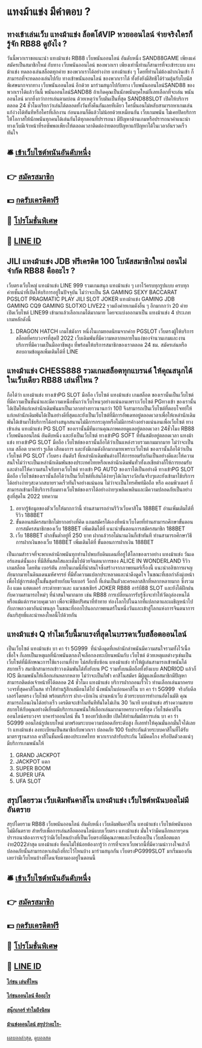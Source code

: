 # แทงม้าแข่ง มีคำตอบ ?
## ทางเข้าเล่นเว็บ แทงม้าแข่ง ล็อตโต้VIP หวยออนไลน์ จ่ายจริงใครก็รู้จัก RB88 ดูยังไง ?
วันนี้พวกเราขอแนะนำ แทงม้าแข่ง RB88 เว็บพนันออนไลน์ อันดับหนึ่ง SAND88GAME เพียงแค่สมัครเป็นสมาชิกใหม่ กับทาง เว็บพนันออนไลน์ ของพวกเรา เพียงเท่านี้ท่านก็สามารที่จะเข้าระบบ แทงม้าแข่ง ทดลองเล่นสล็อตทุกค่าย ของพวกเราได้อย่างง่าย แทงม้าแข่ง ๆ โดยที่ท่านไม่ต้องฝากเงินเข้า ก็สามารถที่จะทดลองเล่นไปกับ ทางเข้าพนันออนไลน์ ของพวกเราได้ ทั้งยังยังมีสิทธิได้ร่วมลุ้นรับโบนัสพิเศษมากจากทาง เว็บพนันออนไลน์ อีกด้วย มาร่วมสนุกไปกับทาง เว็บพนันออนไลน์SAND88 ของพวกเราได้แล้ววันนี้
พนันออนไลน์SAND88 ถ้าเกิดคุณเป็นนักพนันยุคใหม่ก็เลยเลือกที่จะเล่น พนันออนไลน์ มากยิ่งกว่าการเล่นตามบ่อน ด้วยเหตุว่าเว็บมันเป็นที่สุด SAND88SLOT เปิดให้บริการตลอด 24 ชั่วโมงเรียกว่าเล่นได้ตลอดทั้งวันทั้งคืนกันเลยทีเดียว ใครมี่นอนไม่หลับสามารถหาเกมเล่นแก้ง่วงได้ทันทีหรือใครที่เลิกงาน ก่อนนอนก็ดีแล้วไม่น้อยด้วยเหมือนกัน เว็บเกมพนัน ไม่เคยปิดบริการให้โอกาสให้นักพนันทุกคนได้เล่นกันได้ทุกตอนที่ปรารถนา มีปัญหาด้านเกมหรือปรารถนาคำแนะนำทางเว็บมีเจ้าหน้าที่รอซัพพอเพียงให้ตลอดเวลาติดต่อง่ายตอบปัญหาแก้ปัญหาได้ในเวลาอันรวดเร็วทันใจ

## 🛎 [เข้าเว็บไซต์พนันอันดับหนึ่ง](https://bit.ly/3SdLNi2)
## 👉 [สมัครสมาชิก](https://bit.ly/3SdLNi2)
## 💵 [กดรับเครดิตฟรี](https://bit.ly/3dyRKHj)
## 👑 [โปรโมชั่นพิเศษ](https://bit.ly/3dyRKHj)
## 📱 [LINE ID](https://bit.ly/3dyRKHj)

## JILI แทงม้าแข่ง JDB ฟรีเครดิต 100 โบนัสสมาชิกใหม่ ถอนไม่จำกัด RB88 คืออะไร ?
เว็บตรงเว็บใหญ่ แทงม้าแข่ง LINE 999 รวมเกมสนุก แทงม้าแข่ง ๆ เอาไว้ครบทุกรูปแบบ ครบทุกค่ายชั้นนำที่เปิดให้บริการอยู่ในปัจจุบัน ไม่ว่าจะเป็น SA GAMING SEXY BACCARAT PGSLOT PRAGMATIC PLAY JILI SLOT JOKER แทงม้าแข่ง GAMING JDB GAMING CQ9 GAMING SLOTXO LIVE22 รวมถึงค่ายเกมดังอื่น ๆ อีกมากกว่า 20 ค่าย เปิดเว็บไซต์ LINE99 เข้ามาแล้วเลือกเกมได้มากมาย โดยจะแบ่งออกมาเป็น แทงม้าแข่ง 4 ประเภทเกมหลักดังนี้
1. DRAGON HATCH เกมไข่มังกร หนึ่งในเกมยอดนิยมจากค่าย PGSLOT เว็บตรงผู้ให้บริการสล็อตที่ครบวงจรที่สุดปี 2022 เว็บเดิมพันที่มีความหลากหลายในแง่ของจำนวนเกมและงานบริการที่มีความเป็นมืออาชีพสูง ที่พร้อมให้บริการสมาชิกของเราตลอด 24 ชม. สมัครเล่นหรือสอบถามข้อมูลเพิ่มเติมได้ที่ LINE

## แทงม้าแข่ง CHESS888 รวมเกมสล็อตทุกแบรนด์ ให้คุณสนุกได้ในเว็บเดียว RB88 เล่นที่ไหน ?
ถือได้ว่า แทงม้าแข่ง ทางเข้าPG SLOT มือถือ เว็บไซต์ แทงม้าแข่ง เกมสล็อต ของเรานั้นเป็นเว็บไซต์ที่มีความเป็นชั้นนำและมีความเหนือชั้นกว่าเว็บไหนๆอย่างแน่นอนเพราะเว็บไซต์ PGทางเข้า ของเรานั้นได้เปิดให้แก่เหล่านักเดิมพันมาเป็นเวลาอย่างยาวนานกว่า 10ปี จึงสามารถเป็นเว็บไซต์ที่ตอบโจทย์ให้แก่เหล่านักเดิมพันได้เป็นอย่างดีที่สุดและยังเป็นเว็บไซต์ที่มีการอัพเดทอยู่ตลอดเวลาเพื่อให้เหล่านักเดิมพันได้เข้ามาใช้บริการได้อย่างสนุกสนานไม่มีการกระตุกหรือไม่มีการค้างอย่างแน่นอนเพื่อเว็บไซต์ ทางเข้าเล่น แทงม้าแข่ง PG SLOT ของเรานั้นมีทีมงานคุณภาพคอยดูแลอยู่ตลอดเวลา 24ชั่วโมง RB88 เว็บพนันออนไลน์ อันดับหนึ่ง และยังเป็นเว็บไซต์ ทางเข้าPG SOFT ที่ทันสมัยอยู่ตลอดเวลา แทงม้าแข่ง ทางเข้าPG SLOT มือถือ เว็บไซต์ของเรานั้นถือได้ว่าเป็นแหล่งรวบรวมเกมมากมาย ไม่ว่าจะเป็นเกม สล็อต บาคาร่า รูเล็ต เสือมงการ และยังมีเกมดังอีกมากมายเพราะเว็บไซต์ ของเรานั้นถือได้ว่าเป็นเว็บไซต์ PG SLOT เว็บตรง อันดับ1 ที่เหล่านักเดิมพันต่างก็ให้การยอมรับกันเป็นอย่างดีและให้ความสนใจไม่ว่าจะเป็นเหล่านักเดิมพันของประเทศไทยหรือเหล่านักเดิมพันทั่วทั้งเอเชียต่างก็ให้การยอมรับและต่างก็ให้ความสนใจกับทางเว็บไซต์ ทางเข้า PG AUTO ของเราได้เป็นอย่างดี ทางเข้าPG SLOT มือถือ เว็บไซต์ของเรานั้นถือได้ว่าเป็นเว็บไซต์ที่เล่นได้ง่ายๆได้เงินรางวัลกันจริงๆและยังเข้ามาใช้บริการได้อย่างง่ายๆสะดวกสบายรวดเร็วทันใจอย่างแน่นอน ไม่ว่าจะเป็นโทรศัพท์มือถือ หรือ คอมพิวเตอร์ ก็สามารถเข้ามาใช้บริการกับมทางเว็บไซต์ของเราได้อย่างง่ายๆเพลิดเพลินและมีความปลอดภัยเป็นอย่างสูงที่สุดใน 2022
บทความ
1. อยากรู้ข้อมูลของตัวเว็บให้มากกว่านี้ ท่านสามารถอ่านรีวิวเว็บคาสิโน 188BET อ่านเพิ่มเติมได้ที่ รีวิว 188BET
2. ขั้นตอนสมัครสมาชิกไม่ยากอย่างที่คิด แถมสมัครได้เองที่หน้าเว็บโดยที่ท่านสามารถศึกษาขั้นตอนการสมัครสมาชิกของเว็บ 188BET เพิ่มเติมได้ที่ แนะนำขั้นตอนการสมัครสมาชิก 188BET
3. เว็บ 188BET ฝากขั้นต่ำอยู่ที่ 250 บาท ฝากแล้วรอไม่นานเงินก็เข้าทันที ท่านสามารถศึกษาวิธีการฝากเงินของเว็บ 188BET เพิ่มเติมได้ที่ ขั้นตอนการฝากเงิน 188BET

เป็นเกมสำรวจที่จะพาเหล่านักพนันทุกท่านไปพบกับดินแดนที่อยู่ใต้โลกของเราอย่าง แทงม้าแข่ง วันเดอร์แลนด์นั้นเอง ที่มีสีสันสดใสและเต็มไปด้วยจินตนาการของ ALICE IN WONDERLAND รีวิวเกมสล็อต โดยทิม เบอร์ตัน ภายในเกมนี้ที่น่าสนใจซึ่งสร้างจากภาพยนตร์เรื่องนี้ แนะนำอลิซการผจญภัยมากมายในดินแดนมหัศจรรย์ ที่มีทั้งความแปลกประหลาดและน่าดึงดูดใจ ในขณะที่เธอกำลังมุ่งหน้าเพื่อไปสู่การต่อสู้ในขั้นสุดท้ายกับแจ็บเบอร์ ว็อกกี้ ที่เล่นเป็นตัวละครคลาสสิกที่หลากหลายมาก ซึ่งรวมถึง แมด แฮตเตอร์ กระต่ายขาวและ แมวเชสเชียร์ JOKER RB88 อาร์บี88 SLOT และยังได้ฝึกฝนกับความสามารถใหม่ๆ ที่น่าสนใจมากมาย เช่น RB88 การเปลี่ยนการรับรู้ซึ่งจะทำให้วัตถุล่องหนได้ หรือแม้แต่การควบคุมเวลา เพื่อจะพิชิตปริศนาที่ท้าทาย ท่องโลกไปในฉากที่แปลกตาและเผชิญหน้าไปกับภาพลวงตาอันน่าขนลุก ในขณะที่ออกไปนอกภาพยนตร์ในหนึ่งวันและเข้าสู่โลกแห่งการจินตนาการอันบริสุทธิ์และน่าหลงใหลนี้ไปด้วยกัน

## แทงม้าแข่ง Q ทำไมเว็บนี้มาแรงที่สุดในบรรดาเว็บสล็อตออนไลน์
เป็นเว็บไซต์ แทงม้าแข่ง บา คา ร่า 5G999  ที่น่าดึงดูดที่เหล่านักล่าพนันมีความสนใจรวมทั้งไว้เนื้อเชื่อใจ ก็เลยเป็นเหตุผลที่นักพนันตกลงใจเลือกลงทะเบียนพนันกับ เว็บไซต์ ด้วยเหตุผลต่างๆเช่นเป็นเว็บไซต์ที่มีลักษณะการใช้แรงงานที่ง่าย ไม่สลับซับซ้อน แทงม้าแข่ง ทำให้ผู้เล่นสามารถเข้าพนันได้สบายเร็ว สมาชิกสามารถเข้าวางเดิมพันได้ทั้งยังบน PC รวมทั้งบนมือถือทั้งยังแบบ ANDRIOD แล้วก็ IOS มีเกมพนันให้เลือกเล่นหลากหลาย ไม่ว่าจะเป็นกีฬา คาสิโนสมัคร มีผู้ดูแลเมื่อสมาชิกมีปัญหาสามารถติดต่อเจ้าหน้าที่ได้ตลอด 24 ชั่วโมง แทงม้าแข่ง บริการฝากถอนเร็วไว
ท่านเลือกเล่นมากครบวงจรที่สุดคาสิโนสด ทำให้ท่านรู้สึกเสมือนได้ไป นั่งพนันในบ่อนคาสิโน บา คา ร่า 5G999  จริงกับดีลเลอร์โดยตรง เว็บไซต์ พร้อมบริการ ฝาก-เบิกเงิน ผ่านหน้าเว็บ ด้วยระบบการทำงานอัตโนมัติ คุณสามารถโอนเงินได้อย่างเร็ว เครดิตจะเข้าในทันทีทันใดไม่เกิน 30 วินาที แทงม้าแข่ง สร้างความสบายสบายให้กับคุณอย่างดีเยี่ยมมีบริการเกมพนันให้เลือกเล่นมากมายครบวงจรที่สุด
เว็บไซต์คาสิโนออนไลน์ครบวงจร บาคาร่าออนไลน์ ชั้น 1 ของทวีปเอเชีย เปิดให้ท่านสัมผัสการเล่น บา คา ร่า 5G999 ออนไลน์รูปแบบใหม่ มาพร้อมระบบความปลอดภัยระดับสูง ก็เลยทำให้คุณมั่นอกมั่นใจได้เลยว่า แทงม้าแข่ง ลงทะเบียนเป็นสมาชิกกับพวกเรา ปลอดภัย 100 รับประกันด้วยระบบคาสิโนที่ได้รับมาตราฐานสากล คาสิโนชั้นหนึ่งของประเทศไทย พวกเรากล้ารับประกัน ไม่มีคดโกง หรือปิดตัวลงแน่ๆ มีบริการเกมพนันให้
1. GRAND JACKPOT
2. JACKPOT แตก
3. SUPER BOOM
4. SUPER UFA
5. UFA SLOT

## สรุปโดยรวม เว็บเดิมพันคาสิโน แทงม้าแข่ง เว็บไซต์พนันบอลไม่มีอันตราย
สรุปโดยรวม RB88 เว็บพนันออนไลน์ อันดับหนึ่ง เว็บเดิมพันคาสิโน แทงม้าแข่ง เว็บไซต์พนันบอลไม่มีอันตราย สำหรับเพื่อการเล่นสล็อตออนไลน์แบบเว็บตรง แทงม้าแข่ง มั่นใจว่ามีคนอีกหลายๆคนปรารถนาต้องการจะรู้ว่ามีเว็บไหนบ้างที่เป็นเว็บตรงที่มีคุณภาพและก็จะต้องเป็น เว็บสล็อตแตกง่าย2022ล่าสุด แทงม้าแข่ง ที่คนไม่ใช่น้อยต้องการู้ว่า การที่จะหาเว็บพวกนี้ที่มีความน่าวางใจแล้วก็ปลอดภัยนั้นสามารถหาเล่นถึงที่กะไว้ไหนบ้าง มาร่วมสนุกกัน เว็บตรงPG999SLOT มาเริ่มมองกันเลยว่ามีเว็บไหนบ้างที่โดนจับตามองอยู่ในตอนนี้

## 🛎 [เข้าเว็บไซต์พนันอันดับหนึ่ง](https://bit.ly/3SdLNi2)
## 👉 [สมัครสมาชิก](https://bit.ly/3SdLNi2)
## 💵 [กดรับเครดิตฟรี](https://bit.ly/3dyRKHj)
## 👑 [โปรโมชั่นพิเศษ](https://bit.ly/3dyRKHj)
## 📱 [LINE ID](https://bit.ly/3dyRKHj)

#### [ไก่ชน เล่นที่ไหน](https://atom.io/themes/ไก่ชน%20เล่นที่ไหน)
#### [ไก่ชนออนไลน์ คืออะไร](https://atom.io/themes/ไก่ชนออนไลน์%20คืออะไร)
#### [สนุ๊กเกอร์ ทำไมถึงนิยม](https://atom.io/themes/สนุ๊กเกอร์%20ทำไมถึงนิยม)
#### [ม้าแข่งออนไลน์ สรุปว่าอะไร-](https://atom.io/themes/ม้าแข่งออนไลน์%20สรุปว่าอะไร-)

[ผลบอลล่าสุด](https://siamsport.tv "ผลบอลล่าสุด"), [ดูบอลสด](https://siamsport.tv/ดูบอลสด "ดูบอลสด")
